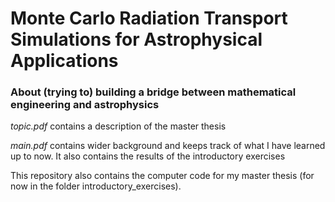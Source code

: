 # Monte Carlo Radiation Transport Simulations for Astrophysical Applications

### About (trying to) building a bridge between mathematical engineering and astrophysics

*topic.pdf* contains a description of the master thesis

*main.pdf* contains wider background and keeps track of what I have learned up to now. It also contains the results of the introductory exercises

This repository also contains the computer code for my master thesis (for now in the folder introductory_exercises).





